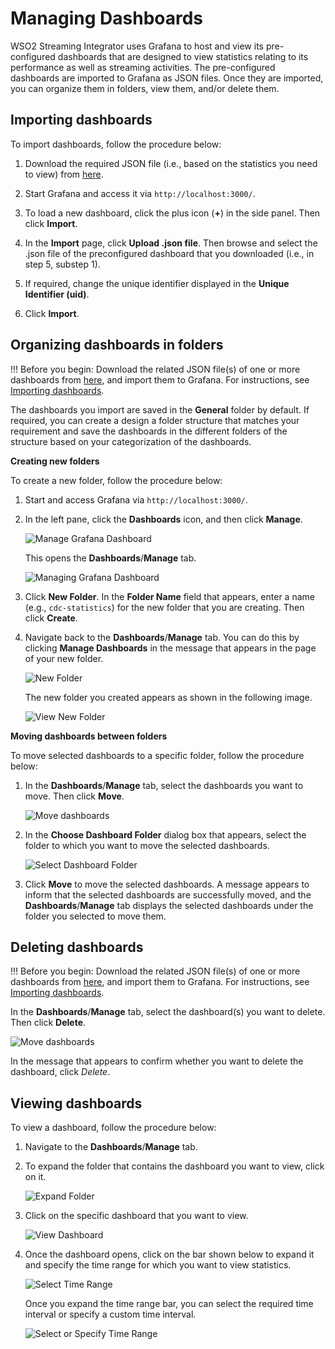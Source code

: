 # Managing Dashboards

WSO2 Streaming Integrator uses Grafana to host and view its pre-configured dashboards that are designed to view statistics relating to its performance as well as streaming activities. The pre-configured dashboards are imported to Grafana as JSON files. Once they are imported, you can organize them in folders, view them, and/or delete them.

## Importing dashboards

To import dashboards, follow the procedure below:

1. Download the required JSON file (i.e., based on the statistics you need to view) from [here](https://github.com/wso2/streaming-integrator/tree/master/modules/distribution/carbon-home/resources/dashboards).

2. Start Grafana and access it via `http://localhost:3000/`.

3. To load a new dashboard, click the plus icon (**+**) in the side panel. Then click **Import**.

4. In the **Import** page, click **Upload .json file**. Then browse and select the .json file of the preconfigured dashboard that you downloaded (i.e., in step 5, substep 1).

5. If required, change the unique identifier displayed in the **Unique Identifier (uid)**.

6. Click **Import**.


## Organizing dashboards in folders

!!! Before you begin:
    Download the related JSON file(s) of one or more dashboards from [here](https://github.com/wso2/streaming-integrator/tree/master/modules/distribution/carbon-home/resources/dashboards), and import them to Grafana. For instructions, see [Importing dashboards](#importing-dashboards).
    
The dashboards you import are saved in the **General** folder by default. If required, you can create a design a folder structure that matches your requirement and save the dashboards in the different folders of the structure based on your categorization of the dashboards.

**Creating new folders**

To create a new folder, follow the procedure below:

1. Start and access Grafana via `http://localhost:3000/`.

2. In the left pane, click the **Dashboards** icon, and then click **Manage**.

    ![Manage Grafana Dashboard]({{base_path}}/images/managing-grafana-dashboard/manage-grafana-dashboard.png)
    
    This opens the **Dashboards**/**Manage** tab. 
    
    ![Managing Grafana Dashboard]({{base_path}}/images/managing-grafana-dashboard/managing-dashboards.png)
    
3. Click **New Folder**. In the **Folder Name** field that appears, enter a name (e.g., `cdc-statistics`) for the new folder that you are creating. Then click **Create**.

4. Navigate back to the **Dashboards**/**Manage** tab. You can do this by clicking **Manage Dashboards** in the message that appears in the page of your new folder.

    ![New Folder]({{base_path}}/images/managing-grafana-dashboard/new-folder-page.png)
    
    The new folder you created appears as shown in the following image.
    
    ![View New Folder]({{base_path}}/images/managing-grafana-dashboard/view-new-folder.png)
    
**Moving dashboards between folders**

To move selected dashboards to a specific folder, follow the procedure below:

1. In the **Dashboards**/**Manage** tab, select the dashboards you want to move. Then click **Move**.

    ![Move dashboards]({{base_path}}/images/managing-grafana-dashboard/move-dashboard.png)
    
2. In the **Choose Dashboard Folder** dialog box that appears, select the folder to which you want to move the selected dashboards.
    
    ![Select Dashboard Folder]({{base_path}}/images/managing-grafana-dashboard/select-dashboard-folder.png)
    
3. Click **Move** to move the selected dashboards. A message appears to inform that the selected dashboards are successfully moved, and the **Dashboards**/**Manage** tab displays the selected dashboards under the folder you selected to move them.


## Deleting dashboards

!!! Before you begin:
    Download the related JSON file(s) of one or more dashboards from [here](https://github.com/wso2/streaming-integrator/tree/master/modules/distribution/carbon-home/resources/dashboards), and import them to Grafana. For instructions, see [Importing dashboards](#importing-dashboards).

In the **Dashboards**/**Manage** tab, select the dashboard(s) you want to delete. Then click **Delete**.

![Move dashboards]({{base_path}}/images/managing-grafana-dashboard/delete-dashboard.png)

In the message that appears to confirm whether you want to delete the dashboard, click *Delete*.

## Viewing dashboards

To view a dashboard, follow the procedure below:

1. Navigate to the **Dashboards**/**Manage** tab. 

2. To expand the folder that contains the dashboard you want to view, click on it.

    ![Expand Folder]({{base_path}}/images/managing-grafana-dashboard/expand-folder.png)
 
3. Click on the specific dashboard that you want to view.

    ![View Dashboard]({{base_path}}/images/managing-grafana-dashboard/view-dashboard.png)

4. Once the dashboard opens, click on the bar shown below to expand it and specify the time range for which you want to view statistics.

    ![Select Time Range]({{base_path}}/images/managing-grafana-dashboard/view-dashboard.png)
    
    Once you expand the time range bar, you can select the required time interval or specify a custom time interval.
    
    ![Select or Specify Time Range]({{base_path}}/images/managing-grafana-dashboard/select-or-specify-time-range.png)
    
